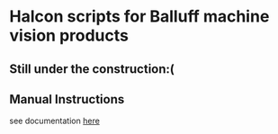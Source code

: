 # Halcon scripts for Balluff machine vision products
## Still under the construction:(

## Manual Instructions
see documentation [here](Manual_HALCON_Script.pdf)
